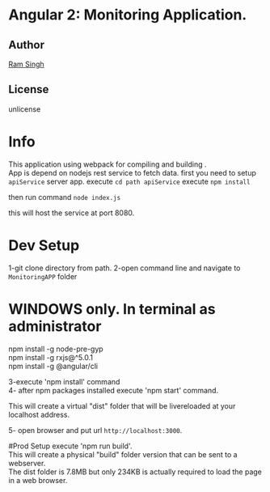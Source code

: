# Angular 2: Monitoring Application.

## Author

[Ram Singh](ram.c.singh@capgemini.com)

## License

unlicense

# Info

This application using webpack for compiling and building .  
App is depend on nodejs rest service to fetch data. first you need to setup  `apiService` server app.
execute  `cd path apiService`
execute `npm install`

then run command `node index.js`  

this will host the service at port 8080.  


# Dev Setup
 1-git clone directory from  path.
 2-open command line and navigate to `MonitoringAPP` folder  

 # WINDOWS only. In terminal as administrator
  npm install -g node-pre-gyp  
  npm install -g rxjs@^5.0.1  
  npm install -g @angular/cli  
  
   
 3-execute 'npm install' command  
 4- after npm packages installed execute 'npm start' command.  

 This will create a virtual "dist" folder that will be livereloaded at your localhost address.  
 
 5- open browser and put url `http://localhost:3000`.

#Prod Setup
 execute 'npm run build'.  
 This will create a physical "build" folder version that can be sent to a webserver.  
 The dist folder is 7.8MB but only 234KB is actually required to load the page in a web browser.
